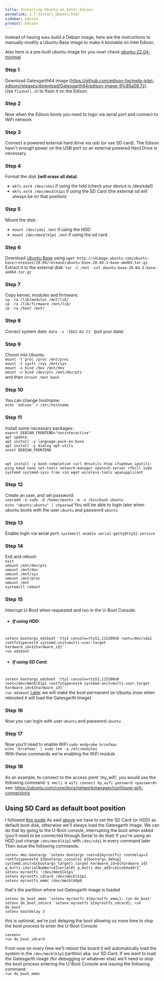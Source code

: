 ```yaml
---
title: Installing Ubuntu on Intel Edison
permalink: 2.7-Install_Ubuntu.html
sidebar: edison
product: Edison
---
```

Instead of having `make` build a Debian image, here are the instructions to manually modify a Ubuntu Base image to make it bootable on Intel Edison. 

Also here is a pre-built ubuntu image for you now! check [ubuntu-22.04-minimal](https://github.com/initdc/rootfs-tools/releases/tag/22.04)

### Step 1
Download Gatesgarth64 image (https://github.com/edison-fw/meta-intel-edison/releases/download/Gatesgarth64/edison-image-91c85a58.7z).<br>
Use `flashall.sh` to flash it on the Edison.

### Step 2
Now when the Edison boots you need to login via serial port and connect to WiFi network

### Step 3
Connect a powered external hard drive via usb (or use SD card).
The Edison hasn't enough power on the USB port so an external powered Hard Drive is necessary

### Step 4
Format the disk __(will erase all data)__:
*   `mkfs.ext4 /dev/sda1` if using the hdd (check your device is /dev/sda1)
*   `mkfs.ext4 /dev/mmcblk1p1` if using the SD Card (the external sd will always be on that position)

### Step 5
Mount the disk:
*   `mount /dev/sda1 /mnt` if using the HDD
*   `mount /dev/mmcblk1p1 /mnt` if using the sd card

### Step 6
Download [Ubuntu Base](http://cdimage.ubuntu.com/ubuntu-base/releases/20.04/release/ubuntu-base-20.04.3-base-amd64.tar.gz) using `wget http://cdimage.ubuntu.com/ubuntu-base/releases/20.04/release/ubuntu-base-20.04.3-base-amd64.tar.gz`
<br>Extract it to the external disk: `tar -C /mnt -zxf ubuntu-base-20.04.3-base-amd64.tar.gz`

### Step 7
Copy kernel, modules and firmware:<br>
`cp -ra /lib/modules /mnt/lib/`<br>
`cp -ra /lib/firmware /mnt/lib/`<br>
`cp -ra /boot /mnt/`<br>

### Step 8
Correct system date: `date -s '2022-02-21'` (put your date)

### Step 9
Chroot into Ubuntu:<br>
`mount -t proc /proc /mnt/proc`<br>
`mount -t sysfs /sys /mnt/sys`<br>
`mount -o bind /dev /mnt/dev`<br>
`mount -o bind /dev/pts /mnt/dev/pts`<br>
and then `chroot /mnt bash`<br>

### Step 10
You can change hostname:<br> `echo 'edison' > /etc/hostname`

### Step 11
Install some necessary packages:<br>
`export DEBIAN_FRONTEND="noninteractive"`
<br>`apt update`
<br>`apt install -y language-pack-en-base`
<br>`apt install -y dialog apt-utils`
<br>`unset DEBIAN_FRONTEND`
<!-- sorting by https://build.moz.one -->
<br>`apt install -y bash-completion curl dnsutils htop ifupdown iputils-ping kmod nano net-tools network-manager openssh-server rfkill sudo systemd systemd-sysv tree vim wget wireless-tools wpasupplicant`

### Step 12
Create an user, and set password:
<br>`useradd -G sudo -d /home/ubuntu -m -s /bin/bash ubuntu`
<br>`echo "ubuntu:ubuntu" | chpasswd`
You will be able to login later when ubuntu boots with the user `ubuntu` and password `ubuntu`

### Step 13
Enable login via serial port: `systemctl enable serial-getty@ttyS2.service`

### Step 14
Exit and reboot:
<br>`exit`
<br>`umount /mnt/dev/pts`
<br>`umount /mnt/dev`
<br>`umount /mnt/sys`
<br>`umount /mnt/proc`
<br>`umount /mnt`
<br>`systemctl reboot`

### Step 15
Interrupt U-Boot when requested and run in the U-Boot Console:
* ##### If using HDD:
<br>`setenv bootargs_edsboot 'tty1 console=ttyS2,115200n8 root=/dev/sda1 rootfstype=ext4 systemd.unit=multi-user.target hardware_id=${hardware_id}'`
<br>`run edsboot`
* ##### If using SD Card:
<br>`setenv bootargs_edsboot 'tty1 console=ttyS2,115200n8 root=/dev/mmcblk1p1 rootfstype=ext4 systemd.unit=multi-user.target hardware_id=${hardware_id}'`
<br>`run edsboot`
[Later](Using-SD-Card) we will make the boot permanent on Ubuntu (now when rebooted it will load the Gatesgarth Image)

### Step 16
Now you can login with user `ubuntu` and password `ubuntu`

### Step 17
Now you'll need to enable WiFi
`sudo modprobe brcmfmac`<br>
`echo 'brcmfmac' | sudo tee -a /etc/modules`<br>
With these commands we're enabling the WiFi module

### Step 18
As an example, to connect to the access point ‘my_wifi’, you would use the following command:
`$ nmcli d wifi connect my_wifi password <password>`
see: https://ubuntu.com/core/docs/networkmanager/configure-wifi-connections

## Using SD Card as default boot position
I followed [this guide](https://sarweshcr.blogspot.com/2015/11/Boot-Intel-Edison-from-SD-card-with-Debian-or-Ubilinux.html)
As said [above](#Step-15) we have to set the SD Card (or HDD) as default boot disk, otherwise we'll always load the Gatesgarth Image.
We can do that by going to the U-Boot console, interrupting the boot when asked (you'll need to be connected through Serial to do that)
If you're using an HDD just change `/dev/mmcblk1p1` with `/dev/sda1` in every command later
Then issue the following commands:
```
setenv mmc-bootargs 'setenv bootargs root=${myrootfs} rootdelay=3 rootfstype=ext4 ${bootargs_console} ${bootargs_debug} systemd.unit=${bootargs_target}.target hardware_id=${hardware_id} g_multi.iSerialNumber=${serial#} g_multi.dev_addr=${usb0addr}'
setenv myrootfs '/dev/mmcblk1p1'
setenv myrootfs_sdcard /dev/mmcblk1p1
setenv myrootfs_emmc /dev/mmcblk0p8
```
that's the partition where out Gatesgarth image is loaded

```
setenv do_boot_emmc 'setenv myrootfs ${myrootfs_emmc}; run do_boot'
setenv do_boot_sdcard 'setenv myrootfs ${myrootfs_sdcard}; run do_boot'
setenv bootdelay 3
```
this is optional, we're just delaying the boot allowing us more time to stop the boot process to enter the U-Boot Console
```
saveenv
run do_boot_sdcard
```
From now on every time we'll reboot the board it will automatically load the system in the `/dev/mmcblk1p1` partition aka. our SD Card.
If we want to load the Gatesgarth image (for debugging or whatever else) we'll need to stop the boot process entering the U-Boot Console and issuing the following command:
<br>`run do_boot_emmc`
